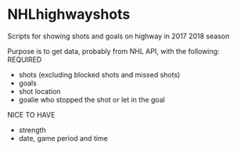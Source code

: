 # NHLhighwayshots
Scripts for showing shots and goals on highway in 2017 2018 season


Purpose is to get data, probably from NHL API, with the following:
REQUIRED
- shots (excluding blocked shots and missed shots)
- goals
- shot location
- goalie who stopped the shot or let in the goal

NICE TO HAVE
- strength
- date, game period and time
